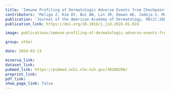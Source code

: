 ```yaml
---
title: 'Immune Profiling of Dermatologic Adverse Events from Checkpoint Blockade using Tissue Cyclic Immunofluorescence: A Pilot Study.'
contributors: 'Maliga Z, Kim DY, Bui AN, Lin JR, Dewan AK, Jadeja S, Murphy GF, Nirmal AJ, Lian CG, Sorger PK, LeBoeuf NR. (2024).'
publication: 'Journal of the American Academy of Dermatology, 90(2):288-298.'
publication_link: https://doi.org/10.1016/j.jid.2024.01.024

image: publications/immune-profiling-of-dermatologic-adverse-events-from-checkpoint-blockade-using-tissue-cyclic-immunofluorescence.png

group: other

date: 2024-02-13

minerva_link:
dataset_link:
pubmed_link: https://pubmed.ncbi.nlm.nih.gov/38360200/
preprint_link:
pdf_link:
show_page_link: false
---
```

